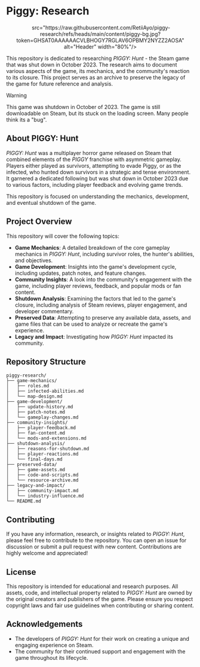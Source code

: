 # Piggy: Research

<div align="center">
  <img> src="https://raw.githubusercontent.com/RetiiAyo/piggy-research/refs/heads/main/content/piggy-bg.jpg?token=GHSAT0AAAAAACVLBHOGY7RGLAV6OPBMY2NYZZ2AOSA" alt="Header" width="80%"/>
</div>

This repository is dedicated to researching *PIGGY: Hunt* - the Steam game that was shut down in October 2023. The research aims to document various aspects of the game, its mechanics, and the community's reaction to its closure. This project serves as an archive to preserve the legacy of the game for future reference and analysis.

> [!WARNING]
> This game was shutdown in October of 2023. The game is still downloadable on Steam, but its stuck on the loading screen. Many people think its a "bug".

## About PIGGY: Hunt

*PIGGY: Hunt* was a multiplayer horror game released on Steam that combined elements of the *PIGGY* franchise with asymmetric gameplay. Players either played as survivors, attempting to evade Piggy, or as the infected, who hunted down survivors in a strategic and tense environment. It garnered a dedicated following but was shut down in October 2023 due to various factors, including player feedback and evolving game trends.

This repository is focused on understanding the mechanics, development, and eventual shutdown of the game.

## Project Overview

This repository will cover the following topics:

- **Game Mechanics**: A detailed breakdown of the core gameplay mechanics in *PIGGY: Hunt*, including survivor roles, the hunter's abilities, and objectives.
- **Game Development**: Insights into the game's development cycle, including updates, patch notes, and feature changes.
- **Community Insights**: A look into the community's engagement with the game, including player reviews, feedback, and popular mods or fan content.
- **Shutdown Analysis**: Examining the factors that led to the game's closure, including analysis of Steam reviews, player engagement, and developer commentary.
- **Preserved Data**: Attempting to preserve any available data, assets, and game files that can be used to analyze or recreate the game's experience.
- **Legacy and Impact**: Investigating how *PIGGY: Hunt* impacted its community.

## Repository Structure

```
piggy-research/
├── game-mechanics/
│   ├── roles.md
│   ├── infected-abilities.md
│   └── map-design.md
├── game-development/
│   ├── update-history.md
│   ├── patch-notes.md
│   └── gameplay-changes.md
├── community-insights/
│   ├── player-feedback.md
│   ├── fan-content.md
│   └── mods-and-extensions.md
├── shutdown-analysis/
│   ├── reasons-for-shutdown.md
│   ├── player-reactions.md
│   └── final-days.md
├── preserved-data/
│   ├── game-assets.md
│   ├── code-and-scripts.md
│   └── resource-archive.md
├── legacy-and-impact/
│   ├── community-impact.md
│   └── industry-influence.md
└── README.md
```

## Contributing

If you have any information, research, or insights related to *PIGGY: Hunt*, please feel free to contribute to the repository. You can open an issue for discussion or submit a pull request with new content. Contributions are highly welcome and appreciated!

## License

This repository is intended for educational and research purposes. All assets, code, and intellectual property related to *PIGGY: Hunt* are owned by the original creators and publishers of the game. Please ensure you respect copyright laws and fair use guidelines when contributing or sharing content.

## Acknowledgements

- The developers of *PIGGY: Hunt* for their work on creating a unique and engaging experience on Steam.
- The community for their continued support and engagement with the game throughout its lifecycle.
